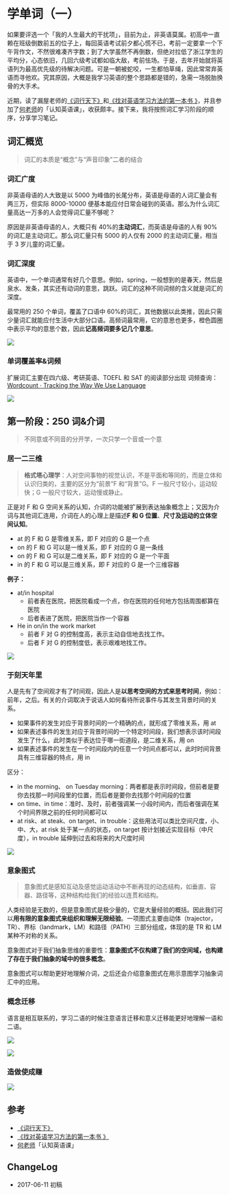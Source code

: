 # 学单词（一）


如果要评选一个「我的人生最大的干扰项」，目前为止，非英语莫属。初高中一直赖在班级倒数前五的位子上，每回英语考试前夕都心慌不已，考前一定要拿一个下午背作文，不然很难凑齐字数；到了大学虽然不再倒数，但绝对拉低了浙江学生的平均分，心态依旧，几回六级考试都如临大敌，考前怯场。于是，去年开始就将英语列为最高优先级的待解决问题。可是一朝被蛇咬，一生都怕草绳，因此常常弃英语而寻他欢。究其原因，大概是我学习英语的整个思路都是错的，急需一场脱胎换骨的大手术。

近期，读了漏屋老师的[《词行天下》](https://book.douban.com/subject/26394930/)和[《找对英语学习方法的第一本书 》](https://book.douban.com/subject/11522125/)，并且参加了[何老师](http://www.zaih.com/mentor/84783701/?recommendby=84783701)的「认知英语课」，收获颇丰。接下来，我将按照词汇学习阶段的顺序，分享学习笔记。

## 词汇概览

> 词汇的本质是“概念”与“声音印象”二者的结合

### 词汇广度

非英语母语的人大致是以 5000 为峰值的长尾分布，英语是母语的人词汇量会有两三万，但实际 8000-10000 便基本能应付日常会碰到的英语。那么为什么词汇量高达一万多的人会觉得词汇量不够呢？

原因是非英语母语的人，大概只有 40%的**主动词汇**，而英语是母语的人有 90%的词汇是主动词汇。那么词汇量只有 5000 的人仅有 2000 的主动词汇量，相当于 3 岁儿童的词汇量。

### 词汇深度

英语中，一个单词通常有好几个意思。例如，spring，一般想到的是春天，然后是泉水、发条，其实还有动词的意思，跳跃。词汇的这种不同词频的含义就是词汇的深度。

最常用的 250 个单词，覆盖了口语中 60%的词汇，其他数据以此类推，因此只需少量词汇就能应付生活中大部分口语。高频词最常用，它的意思也更多，橙色圆圈中表示平均的意思个数，因此**记高频词要多记几个意思**。

![](http://images.stanine.top/yuyidejieti.png)

### 单词覆盖率&词频

扩展词汇主要在四六级、考研英语、TOEFL 和 SAT 的阅读部分出现
词频查询：[Wordcount · Tracking the Way We Use Language](http://www.wordcount.org/main.php)

![](http://images.stanine.top/cipin.jpeg)

## 第一阶段：250 词&介词

> 不同意或不同音的分开学，一次只学一个音或一个意

### 居一二三维

> **格式塔心理学**：人对空间事物的视觉认识，不是平面和等同的，而是立体和认识归类的，主要的区分为“前景”F 和“背景”G。F 一般尺寸较小，运动较快；G 一般尺寸较大，运动慢或静止。

正是对 F 和 G 空间关系的认知，介词的功能被扩展到表达抽象概念上；又因为介词与其他词汇连用，介词在人的心理上是描述**F 和 G 位置**、**尺寸及运动的立体空间认知**。

- at 的 F 和 G 是零维关系，即 F 对应的 G 是一个点
- on 的 F 和 G 可以是一维关系，即 F 对应的 G 是一条线
- on 的 F 和 G 可以是二维关系，即 F 对应的 G 是一个平面
- in 的 F 和 G 可以是三维关系，即 F 对应的 G 是一个三维容器

**例子：**

- at/in hospital
  - 前者表在医院，把医院看成一个点，你在医院的任何地方包括周围都算在医院
  - 后者表进了医院，把医院当作一个容器
- He in on/in the work market
  - 前者 F 对 G 的控制度高，表示主动自信地去找工作。
  - 后者 F 对 G 的控制度低，表示艰难地找工作。

![](http://images.stanine.top/fangweijieci.jpeg)

### 于刻天年里

人是先有了空间观才有了时间观，因此人是**以思考空间的方式来思考时间**，例如：前年，之后。有关的介词取决于说话人如何看待所说事件与其发生背景时间的关系。

- 如果事件的发生对应于背景时间的一个精确的点，就形成了零维关系，用 at
- 如果表述事件的发生对应于背景时间的一个特定时间段，我们想表示该时间段发生了什么，此时类似于表达位于哪一街道段，是二维关系，用 on
- 如果表述事件的发生在一个时间段内的任意一个时间点都可以，此时时间背景具有三维容器的特点，用 in

区分：

- in the morning、 on Tuesday morning：两者都是表示时间段，但前者是要你去找那一时间段里的位置，而后者是要你去找那个时间段的位置
- on time、in time：准时、及时，前者强调某一小段时间内，而后者强调在某个时间界限之前的任何时间都可以
- at risk、at steak、on target、in trouble：这些用法可以类比空间尺度，小、中、大，at risk 处于某一点的状态，on target 按计划接近实现目标（中尺度），in trouble 延伸到过去和将来的大尺度时间

![](http://images.stanine.top/shijianjieci.png)

### 意象图式

> 意象图式是感知互动及感觉运动活动中不断再现的动态结构，如垂直、容器、路径等，这种结构给我们的经验以连贯和结构。

人类经验是无数的，但是意象图式是极少量的，它是大量经验的概括。因此我们可以**用有限的意象图式来组织和理解无限经验**。一项图式主要由动体（trajector，TR）、界标（landmark，LM）和路径（PATH）三部分组成，体现的是 TR 和 LM 某种不对称的关系。

意象图式对于我们抽象思维的重要性：**意象图式不仅构建了我们的空间域，也构建了存在于我们抽象的域中的很多概念**。

意象图式可以帮助更好地理解介词，之后还会介绍意象图式在用示意图学习抽象词汇中的应用。

### 概念迁移

语言是相互联系的，学习二语的时候注意语言迁移和意义迁移能更好地理解一语和二语。

![](http://images.stanine.top/WEBRESOURCE86b4ed01782a8c9db1dd5733bf23bf3a.jpg)

![](http://images.stanine.top/32135165.jpg)

### 造做使成赚

![](http://images.stanine.top/make.png)

## 参考

- [《词行天下》](https://book.douban.com/subject/26394930/)
- [《找对英语学习方法的第一本书 》](https://book.douban.com/subject/11522125/)
- [何老师](http://www.zaih.com/mentor/84783701/?recommendby=84783701)「认知英语课」

## ChangeLog

- 2017-06-11 初稿

